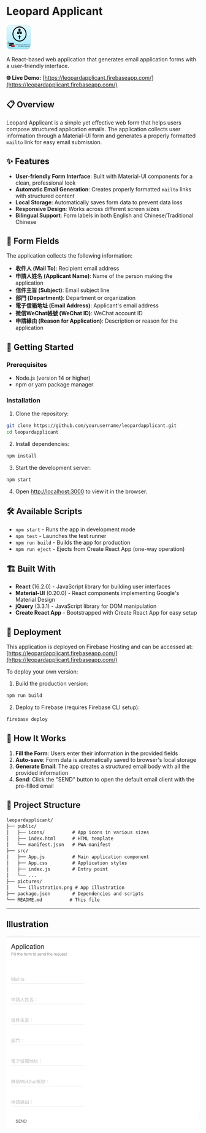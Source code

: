 # Leopard Applicant

<img src="public/icons/Icon-192.png" alt="Leopard Applicant Icon" width="64"><br/>

A React-based web application that generates email application forms with a user-friendly interface.

**🌐 Live Demo:** [https://leopardapplicant.firebaseapp.com/](https://leopardapplicant.firebaseapp.com/)

## 📋 Overview

Leopard Applicant is a simple yet effective web form that helps users compose structured application emails. The application collects user information through a Material-UI form and generates a properly formatted `mailto` link for easy email submission.

## ✨ Features

- **User-friendly Form Interface**: Built with Material-UI components for a clean, professional look
- **Automatic Email Generation**: Creates properly formatted `mailto` links with structured content
- **Local Storage**: Automatically saves form data to prevent data loss
- **Responsive Design**: Works across different screen sizes
- **Bilingual Support**: Form labels in both English and Chinese/Traditional Chinese

## 📝 Form Fields

The application collects the following information:

- **收件人 (Mail To)**: Recipient email address
- **申請人姓名 (Applicant Name)**: Name of the person making the application
- **信件主旨 (Subject)**: Email subject line
- **部門 (Department)**: Department or organization
- **電子信箱地址 (Email Address)**: Applicant's email address
- **微信WeChat帳號 (WeChat ID)**: WeChat account ID
- **申請緣由 (Reason for Application)**: Description or reason for the application

## 🚀 Getting Started

### Prerequisites

- Node.js (version 14 or higher)
- npm or yarn package manager

### Installation

1. Clone the repository:
```bash
git clone https://github.com/yourusername/leopardapplicant.git
cd leopardapplicant
```

2. Install dependencies:
```bash
npm install
```

3. Start the development server:
```bash
npm start
```

4. Open [http://localhost:3000](http://localhost:3000) to view it in the browser.

## 🛠️ Available Scripts

- `npm start` - Runs the app in development mode
- `npm test` - Launches the test runner
- `npm run build` - Builds the app for production
- `npm run eject` - Ejects from Create React App (one-way operation)

## 🏗️ Built With

- **React** (16.2.0) - JavaScript library for building user interfaces
- **Material-UI** (0.20.0) - React components implementing Google's Material Design
- **jQuery** (3.3.1) - JavaScript library for DOM manipulation
- **Create React App** - Bootstrapped with Create React App for easy setup

## 📱 Deployment

This application is deployed on Firebase Hosting and can be accessed at:
[https://leopardapplicant.firebaseapp.com/](https://leopardapplicant.firebaseapp.com/)

To deploy your own version:

1. Build the production version:
```bash
npm run build
```

2. Deploy to Firebase (requires Firebase CLI setup):
```bash
firebase deploy
```

## 🎯 How It Works

1. **Fill the Form**: Users enter their information in the provided fields
2. **Auto-save**: Form data is automatically saved to browser's local storage
3. **Generate Email**: The app creates a structured email body with all the provided information
4. **Send**: Click the "SEND" button to open the default email client with the pre-filled email

## 📁 Project Structure

```
leopardapplicant/
├── public/
│   ├── icons/          # App icons in various sizes
│   ├── index.html      # HTML template
│   └── manifest.json   # PWA manifest
├── src/
│   ├── App.js          # Main application component
│   ├── App.css         # Application styles
│   ├── index.js        # Entry point
│   └── ...
├── pictures/
│   └── illustration.png # App illustration
├── package.json        # Dependencies and scripts
└── README.md          # This file
```

---

## Illustration
![Application Screenshot](./pictures/illustration.png)